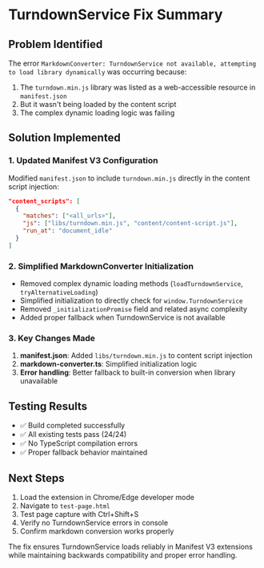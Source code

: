 # TurndownService Fix Summary

## Problem Identified

The error
`MarkdownConverter: TurndownService not available, attempting to load library dynamically`
was occurring because:

1. The `turndown.min.js` library was listed as a web-accessible resource in
   `manifest.json`
2. But it wasn't being loaded by the content script
3. The complex dynamic loading logic was failing

## Solution Implemented

### 1. Updated Manifest V3 Configuration

Modified `manifest.json` to include `turndown.min.js` directly in the content
script injection:

```json
"content_scripts": [
  {
    "matches": ["<all_urls>"],
    "js": ["libs/turndown.min.js", "content/content-script.js"],
    "run_at": "document_idle"
  }
]
```

### 2. Simplified MarkdownConverter Initialization

- Removed complex dynamic loading methods (`loadTurndownService`,
  `tryAlternativeLoading`)
- Simplified initialization to directly check for `window.TurndownService`
- Removed `_initializationPromise` field and related async complexity
- Added proper fallback when TurndownService is not available

### 3. Key Changes Made

1. **manifest.json**: Added `libs/turndown.min.js` to content script injection
2. **markdown-converter.ts**: Simplified initialization logic
3. **Error handling**: Better fallback to built-in conversion when library
   unavailable

## Testing Results

- ✅ Build completed successfully
- ✅ All existing tests pass (24/24)
- ✅ No TypeScript compilation errors
- ✅ Proper fallback behavior maintained

## Next Steps

1. Load the extension in Chrome/Edge developer mode
2. Navigate to `test-page.html`
3. Test page capture with Ctrl+Shift+S
4. Verify no TurndownService errors in console
5. Confirm markdown conversion works properly

The fix ensures TurndownService loads reliably in Manifest V3 extensions while
maintaining backwards compatibility and proper error handling.
